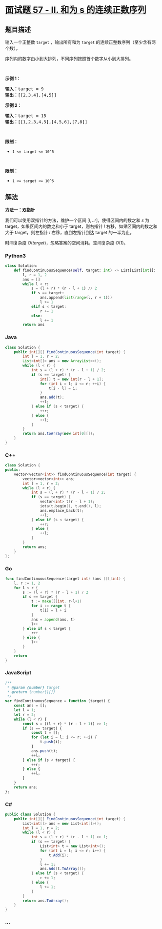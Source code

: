 # [面试题 57 - II. 和为 s 的连续正数序列](https://leetcode.cn/problems/he-wei-sde-lian-xu-zheng-shu-xu-lie-lcof/)

## 题目描述

<p>输入一个正整数 <code>target</code> ，输出所有和为 <code>target</code> 的连续正整数序列（至少含有两个数）。</p>

<p>序列内的数字由小到大排列，不同序列按照首个数字从小到大排列。</p>

<p>&nbsp;</p>

<p><strong>示例 1：</strong></p>

<pre><strong>输入：</strong>target = 9
<strong>输出：</strong>[[2,3,4],[4,5]]
</pre>

<p><strong>示例 2：</strong></p>

<pre><strong>输入：</strong>target = 15
<strong>输出：</strong>[[1,2,3,4,5],[4,5,6],[7,8]]
</pre>

<p>&nbsp;</p>

<p><strong>限制：</strong></p>

<ul>
	<li><code>1 &lt;= target &lt;= 10^5</code></li>
</ul>

<p>&nbsp;</p>

**限制：**

-   `1 <= target <= 10^5`

## 解法

**方法一：双指针**

我们可以使用双指针的方法，维护一个区间 $[l,.. r]$，使得区间内的数之和 $s$ 为 target，如果区间内的数之和小于 target，则右指针 $l$ 右移，如果区间内的数之和大于 target，则左指针 $l$ 右移，直到左指针到达 target 的一半为止。

时间复杂度 $O(target)$，忽略答案的空间消耗，空间复杂度 $O(1)$。

<!-- tabs:start -->

### **Python3**

```python
class Solution:
    def findContinuousSequence(self, target: int) -> List[List[int]]:
        l, r = 1, 2
        ans = []
        while l < r:
            s = (l + r) * (r - l + 1) // 2
            if s == target:
                ans.append(list(range(l, r + 1)))
                l += 1
            elif s < target:
                r += 1
            else:
                l += 1
        return ans
```

### **Java**

```java
class Solution {
    public int[][] findContinuousSequence(int target) {
        int l = 1, r = 2;
        List<int[]> ans = new ArrayList<>();
        while (l < r) {
            int s = (l + r) * (r - l + 1) / 2;
            if (s == target) {
                int[] t = new int[r - l + 1];
                for (int i = l; i <= r; ++i) {
                    t[i - l] = i;
                }
                ans.add(t);
                ++l;
            } else if (s < target) {
                ++r;
            } else {
                ++l;
            }
        }
        return ans.toArray(new int[0][]);
    }
}
```

### **C++**

```cpp
class Solution {
public:
    vector<vector<int>> findContinuousSequence(int target) {
        vector<vector<int>> ans;
        int l = 1, r = 2;
        while (l < r) {
            int s = (l + r) * (r - l + 1) / 2;
            if (s == target) {
                vector<int> t(r - l + 1);
                iota(t.begin(), t.end(), l);
                ans.emplace_back(t);
                ++l;
            } else if (s < target) {
                ++r;
            } else {
                ++l;
            }
        }
        return ans;
    }
};
```

### **Go**

```go
func findContinuousSequence(target int) (ans [][]int) {
	l, r := 1, 2
	for l < r {
		s := (l + r) * (r - l + 1) / 2
		if s == target {
			t := make([]int, r-l+1)
			for i := range t {
				t[i] = l + i
			}
			ans = append(ans, t)
			l++
		} else if s < target {
			r++
		} else {
			l++
		}
	}
	return
}
```

### **JavaScript**

```js
/**
 * @param {number} target
 * @return {number[][]}
 */
var findContinuousSequence = function (target) {
    const ans = [];
    let l = 1;
    let r = 2;
    while (l < r) {
        const s = ((l + r) * (r - l + 1)) >> 1;
        if (s == target) {
            const t = [];
            for (let i = l; i <= r; ++i) {
                t.push(i);
            }
            ans.push(t);
            ++l;
        } else if (s < target) {
            ++r;
        } else {
            ++l;
        }
    }
    return ans;
};
```

### **C#**

```cs
public class Solution {
    public int[][] FindContinuousSequence(int target) {
        List<int[]> ans = new List<int[]>();
        int l = 1, r = 2;
        while (l < r) {
            int s = (l + r) * (r - l + 1) >> 1;
            if (s == target) {
                List<int> t = new List<int>();
                for (int i = l; i <= r; i++) {
                    t.Add(i);
                }
                l += 1;
                ans.Add(t.ToArray());
            } else if (s < target) {
                r += 1;
            } else {
                l += 1;
            }
        }
        return ans.ToArray();
    }
}
```

### **...**

```

```

<!-- tabs:end -->
